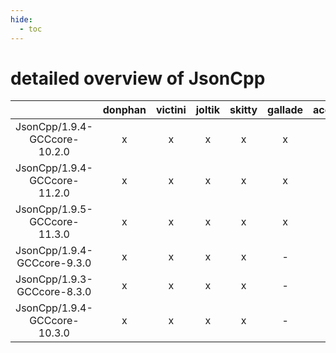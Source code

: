```yaml
---
hide:
  - toc
---
```


detailed overview of JsonCpp
============================

| |donphan|victini|joltik|skitty|gallade|accelgor|swalot|doduo|
| :---: | :---: | :---: | :---: | :---: | :---: | :---: | :---: | :---: |
|JsonCpp/1.9.4-GCCcore-10.2.0|x|x|x|x|x|x|x|x|
|JsonCpp/1.9.4-GCCcore-11.2.0|x|x|x|x|x|x|x|x|
|JsonCpp/1.9.5-GCCcore-11.3.0|x|x|x|x|x|x|x|x|
|JsonCpp/1.9.4-GCCcore-9.3.0|x|x|x|x|-|-|x|x|
|JsonCpp/1.9.3-GCCcore-8.3.0|x|x|x|x|-|-|x|x|
|JsonCpp/1.9.4-GCCcore-10.3.0|x|x|x|x|-|x|x|x|
